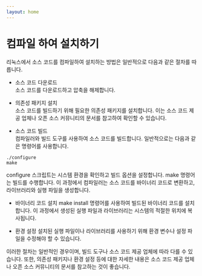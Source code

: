```yaml
---
layout: home
---
```


# 컴파일 하여 설치하기
리눅스에서 소스 코드를 컴파일하여 설치하는 방법은 일반적으로 다음과 같은 절차를 따릅니다.

* 소스 코드 다운로드  
소스 코드를 다운로드하고 압축을 해제합니다.

* 의존성 패키지 설치  
소스 코드를 빌드하기 위해 필요한 의존성 패키지를 설치합니다. 이는 소스 코드 제공 업체나 오픈 소스 커뮤니티의 문서를 참고하여 확인할 수 있습니다.

* 소스 코드 빌드  
컴파일러와 빌드 도구를 사용하여 소스 코드를 빌드합니다. 일반적으로는 다음과 같은 명령어를 사용합니다.  

```
./configure
make
```

configure 스크립트는 시스템 환경을 확인하고 빌드 옵션을 설정합니다. make 명령어는 빌드를 수행합니다. 이 과정에서 컴파일러는 소스 코드를 바이너리 코드로 변환하고, 라이브러리와 실행 파일을 생성합니다.

* 바이너리 코드 설치
make install 명령어를 사용하여 빌드된 바이너리 코드를 설치합니다. 이 과정에서 생성된 실행 파일과 라이브러리는 시스템의 적절한 위치에 복사됩니다.

* 환경 설정
설치된 실행 파일이나 라이브러리를 사용하기 위해 환경 변수나 설정 파일을 수정해야 할 수 있습니다.

이러한 절차는 일반적인 경우이며, 빌드 도구나 소스 코드 제공 업체에 따라 다를 수 있습니다. 또한, 의존성 패키지나 환경 설정 등에 대한 자세한 내용은 소스 코드 제공 업체나 오픈 소스 커뮤니티의 문서를 참고하는 것이 좋습니다.